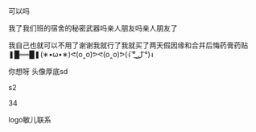 可以吗

我了我们班的宿舍的秘密武器吗亲人朋友吗亲人朋友了

我自己也就可以不用了谢谢我就行了我就买了两天假因缘和合并后悔药膏药贴❚█══█❚(∗•ω•∗)ᕙ(o‸o)ᕗᕙ(o‸o)ᕗ(ง ͠° ͟ل͜ ͡°)ง


你想呀
头像厚底sd


s2

34



logo敏儿联系